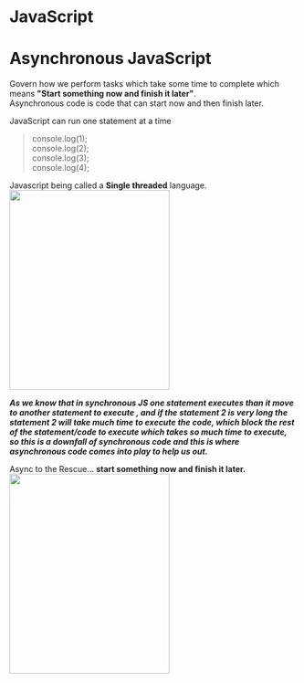 # JavaScript
<h1>Asynchronous JavaScript</h1>

Govern how we perform tasks which take some time to complete which means <b>"Start something now and finish it later"</b>.<br>
Asynchronous code is code that can start now and then finish later.

JavaScript can run one statement at a time <br>
> console.log(1);<br>
> console.log(2);<br>
> console.log(3);<br>
> console.log(4);

Javascript being called a <b>Single threaded</b> language.<br>
<img src="https://user-images.githubusercontent.com/90441055/215188641-3c5d1d3f-ebce-4aa7-a5c0-aab40f762518.png" width="280" height="350">

**_As we know that in synchronous JS one statement executes than it move to another statement to execute , and if the statement 2 is very long the statement 2 will take much time to execute the code, which block the rest of the statement/code to execute which takes so much time to execute, so this is a downfall of synchronous code and this is where asynchronous code comes into play to help us out._**

Async to the Rescue...
**start something now and finish it later.**
<img src="https://user-images.githubusercontent.com/90441055/215195079-7c7e86c8-7fcb-4c8d-af40-a0fd33d143c3.png" width="280" height="350">
